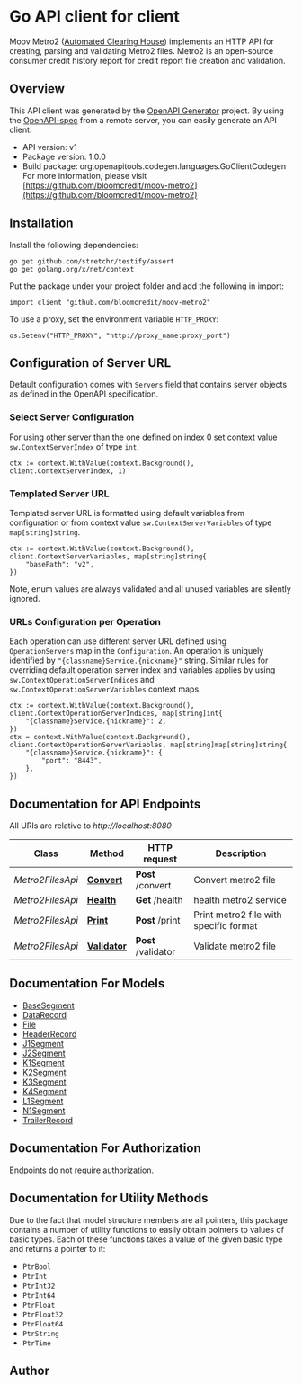 # Go API client for client

Moov Metro2 ([Automated Clearing House](https://en.wikipedia.org/wiki/Automated_Clearing_House)) implements an HTTP API for creating, parsing and validating Metro2 files. Metro2 is an open-source consumer credit history report for credit report file creation and validation.

## Overview
This API client was generated by the [OpenAPI Generator](https://openapi-generator.tech) project.  By using the [OpenAPI-spec](https://www.openapis.org/) from a remote server, you can easily generate an API client.

- API version: v1
- Package version: 1.0.0
- Build package: org.openapitools.codegen.languages.GoClientCodegen
For more information, please visit [https://github.com/bloomcredit/moov-metro2](https://github.com/bloomcredit/moov-metro2)

## Installation

Install the following dependencies:

```shell
go get github.com/stretchr/testify/assert
go get golang.org/x/net/context
```

Put the package under your project folder and add the following in import:

```golang
import client "github.com/bloomcredit/moov-metro2"
```

To use a proxy, set the environment variable `HTTP_PROXY`:

```golang
os.Setenv("HTTP_PROXY", "http://proxy_name:proxy_port")
```

## Configuration of Server URL

Default configuration comes with `Servers` field that contains server objects as defined in the OpenAPI specification.

### Select Server Configuration

For using other server than the one defined on index 0 set context value `sw.ContextServerIndex` of type `int`.

```golang
ctx := context.WithValue(context.Background(), client.ContextServerIndex, 1)
```

### Templated Server URL

Templated server URL is formatted using default variables from configuration or from context value `sw.ContextServerVariables` of type `map[string]string`.

```golang
ctx := context.WithValue(context.Background(), client.ContextServerVariables, map[string]string{
	"basePath": "v2",
})
```

Note, enum values are always validated and all unused variables are silently ignored.

### URLs Configuration per Operation

Each operation can use different server URL defined using `OperationServers` map in the `Configuration`.
An operation is uniquely identified by `"{classname}Service.{nickname}"` string.
Similar rules for overriding default operation server index and variables applies by using `sw.ContextOperationServerIndices` and `sw.ContextOperationServerVariables` context maps.

```golang
ctx := context.WithValue(context.Background(), client.ContextOperationServerIndices, map[string]int{
	"{classname}Service.{nickname}": 2,
})
ctx = context.WithValue(context.Background(), client.ContextOperationServerVariables, map[string]map[string]string{
	"{classname}Service.{nickname}": {
		"port": "8443",
	},
})
```

## Documentation for API Endpoints

All URIs are relative to *http://localhost:8080*

Class | Method | HTTP request | Description
------------ | ------------- | ------------- | -------------
*Metro2FilesApi* | [**Convert**](docs/Metro2FilesApi.md#convert) | **Post** /convert | Convert metro2 file
*Metro2FilesApi* | [**Health**](docs/Metro2FilesApi.md#health) | **Get** /health | health metro2 service
*Metro2FilesApi* | [**Print**](docs/Metro2FilesApi.md#print) | **Post** /print | Print metro2 file with specific format
*Metro2FilesApi* | [**Validator**](docs/Metro2FilesApi.md#validator) | **Post** /validator | Validate metro2 file


## Documentation For Models

 - [BaseSegment](docs/BaseSegment.md)
 - [DataRecord](docs/DataRecord.md)
 - [File](docs/File.md)
 - [HeaderRecord](docs/HeaderRecord.md)
 - [J1Segment](docs/J1Segment.md)
 - [J2Segment](docs/J2Segment.md)
 - [K1Segment](docs/K1Segment.md)
 - [K2Segment](docs/K2Segment.md)
 - [K3Segment](docs/K3Segment.md)
 - [K4Segment](docs/K4Segment.md)
 - [L1Segment](docs/L1Segment.md)
 - [N1Segment](docs/N1Segment.md)
 - [TrailerRecord](docs/TrailerRecord.md)


## Documentation For Authorization

 Endpoints do not require authorization.


## Documentation for Utility Methods

Due to the fact that model structure members are all pointers, this package contains
a number of utility functions to easily obtain pointers to values of basic types.
Each of these functions takes a value of the given basic type and returns a pointer to it:

* `PtrBool`
* `PtrInt`
* `PtrInt32`
* `PtrInt64`
* `PtrFloat`
* `PtrFloat32`
* `PtrFloat64`
* `PtrString`
* `PtrTime`

## Author



